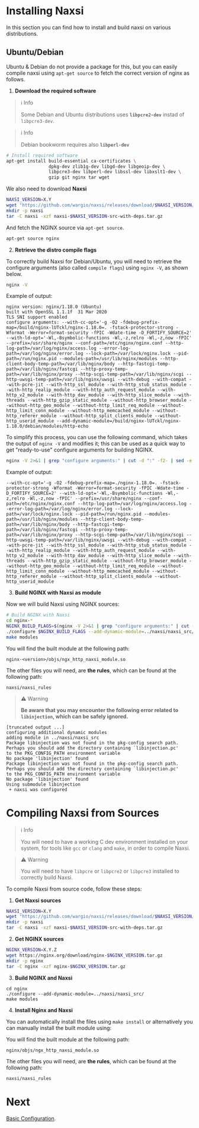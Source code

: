 # **Installing Naxsi**

In this section you can find how to install and build naxsi on various distributions.

## **Ubuntu/Debian**

Ubuntu & Debian do not provide a package for this, but you can easily compile naxsi using `apt-get source` to fetch the correct version of nginx as follows.

1. **Download the required software**

> ℹ️ Info
>
> Some Debian and Ubuntu distributions uses **`libpcre2-dev`** instad of `libpcre3-dev`.

> ℹ️ Info
>
> Debian bookworm requires also **`libperl-dev`**

```bash
# Install required software
apt-get install build-essential ca-certificates \
                dpkg-dev zlib1g-dev libgd-dev libgeoip-dev \
                libpcre3-dev libperl-dev libssl-dev libxslt1-dev \
                gzip git nginx tar wget
```

We also need to download **Naxsi**

```bash
NAXSI_VERSION=X.Y
wget "https://github.com/wargio/naxsi/releases/download/$NAXSI_VERSION/naxsi-$NAXSI_VERSION-src-with-deps.tar.gz"
mkdir -p naxsi
tar -C naxsi -xzf naxsi-$NAXSI_VERSION-src-with-deps.tar.gz
```

And fetch the NGINX source via `apt-get source`.

```bash
apt-get source nginx
```

2. **Retrieve the distro compile flags**

To correctly build Naxsi for Debian/Ubuntu, you will need to retrieve the configure arguments (also called `compile flags`) using `nginx -V`, as shown below.

```bash
nginx -V
```

Example of output:

```
nginx version: nginx/1.18.0 (Ubuntu)
built with OpenSSL 1.1.1f  31 Mar 2020
TLS SNI support enabled
configure arguments: --with-cc-opt='-g -O2 -fdebug-prefix-map=/build/nginx-lUTckl/nginx-1.18.0=. -fstack-protector-strong -Wformat -Werror=format-security -fPIC -Wdate-time -D_FORTIFY_SOURCE=2' --with-ld-opt='-Wl,-Bsymbolic-functions -Wl,-z,relro -Wl,-z,now -fPIC' --prefix=/usr/share/nginx --conf-path=/etc/nginx/nginx.conf --http-log-path=/var/log/nginx/access.log --error-log-path=/var/log/nginx/error.log --lock-path=/var/lock/nginx.lock --pid-path=/run/nginx.pid --modules-path=/usr/lib/nginx/modules --http-client-body-temp-path=/var/lib/nginx/body --http-fastcgi-temp-path=/var/lib/nginx/fastcgi --http-proxy-temp-path=/var/lib/nginx/proxy --http-scgi-temp-path=/var/lib/nginx/scgi --http-uwsgi-temp-path=/var/lib/nginx/uwsgi --with-debug --with-compat --with-pcre-jit --with-http_ssl_module --with-http_stub_status_module --with-http_realip_module --with-http_auth_request_module --with-http_v2_module --with-http_dav_module --with-http_slice_module --with-threads --with-http_gzip_static_module --without-http_browser_module --without-http_geo_module --without-http_limit_req_module --without-http_limit_conn_module --without-http_memcached_module --without-http_referer_module --without-http_split_clients_module --without-http_userid_module --add-dynamic-module=/build/nginx-lUTckl/nginx-1.18.0/debian/modules/http-echo
```

To simplify this process, you can use the following command, which takes the output of `nginx -V` and modifies it; this can be used as a quick way to get "ready-to-use" configure arguments for building NGINX.

```bash
nginx -V 2>&1 | grep "configure arguments:" | cut -d ":" -f2- | sed -e "s#/build/nginx-[A-Za-z0-9]*/#./#g" | sed 's/--add-dynamic-module=[A-Za-z0-9\/\._-]*//g'
```

Example of output:

```
--with-cc-opt='-g -O2 -fdebug-prefix-map=./nginx-1.18.0=. -fstack-protector-strong -Wformat -Werror=format-security -fPIC -Wdate-time -D_FORTIFY_SOURCE=2' --with-ld-opt='-Wl,-Bsymbolic-functions -Wl,-z,relro -Wl,-z,now -fPIC' --prefix=/usr/share/nginx --conf-path=/etc/nginx/nginx.conf --http-log-path=/var/log/nginx/access.log --error-log-path=/var/log/nginx/error.log --lock-path=/var/lock/nginx.lock --pid-path=/run/nginx.pid --modules-path=/usr/lib/nginx/modules --http-client-body-temp-path=/var/lib/nginx/body --http-fastcgi-temp-path=/var/lib/nginx/fastcgi --http-proxy-temp-path=/var/lib/nginx/proxy --http-scgi-temp-path=/var/lib/nginx/scgi --http-uwsgi-temp-path=/var/lib/nginx/uwsgi --with-debug --with-compat --with-pcre-jit --with-http_ssl_module --with-http_stub_status_module --with-http_realip_module --with-http_auth_request_module --with-http_v2_module --with-http_dav_module --with-http_slice_module --with-threads --with-http_gzip_static_module --without-http_browser_module --without-http_geo_module --without-http_limit_req_module --without-http_limit_conn_module --without-http_memcached_module --without-http_referer_module --without-http_split_clients_module --without-http_userid_module 
```

3. **Build NGINX with Naxsi as module**

Now we will build Naxsi using NGINX sources:

```bash
# Build NGINX with Naxsi
cd nginx-*
NGINX_BUILD_FLAGS=$(nginx -V 2>&1 | grep "configure arguments:" | cut -d ":" -f2- | sed -e "s#/build/nginx-[A-Za-z0-9]*/#./#g" | sed 's/--add-dynamic-module=[A-Za-z0-9\/\._-]*//g')
./configure $NGINX_BUILD_FLAGS --add-dynamic-module=../naxsi/naxsi_src/
make modules
```

You will find the built module at the following path:

```
nginx-<version>/objs/ngx_http_naxsi_module.so
```

The other files you will need, are **the rules**, which can be found at the following path:

```
naxsi/naxsi_rules
```

> ⚠️ Warning
>
> **Be aware that you may encounter the following error related to `libinjection`, which can be safely ignored.**

```
[truncated output ...]
configuring additional dynamic modules
adding module in ../naxsi/naxsi_src
Package libinjection was not found in the pkg-config search path.
Perhaps you should add the directory containing `libinjection.pc'
to the PKG_CONFIG_PATH environment variable
No package 'libinjection' found
Package libinjection was not found in the pkg-config search path.
Perhaps you should add the directory containing `libinjection.pc'
to the PKG_CONFIG_PATH environment variable
No package 'libinjection' found
Using submodule libinjection
 + naxsi was configured  
```

# **Compiling Naxsi from Sources**

> ℹ️ Info
>
> You will need to have a working C dev environment installed on your system, for tools like `gcc` or `clang` and `make`, in order to compile Naxsi.

> ⚠️ Warning
>
> You will need to have `libpcre` or `libpcre2` or `libpcre3` installed to correctly build Naxsi.

To compile Naxsi from source code, follow these steps:

1. **Get Naxsi sources**

```bash
NAXSI_VERSION=X.Y
wget "https://github.com/wargio/naxsi/releases/download/$NAXSI_VERSION/naxsi-$NAXSI_VERSION-src-with-deps.tar.gz"
mkdir -p naxsi
tar -C naxsi -xzf naxsi-$NAXSI_VERSION-src-with-deps.tar.gz
```

2. **Get NGINX sources**

```bash
NGINX_VERSION=X.Y.Z
wget https://nginx.org/download/nginx-$NGINX_VERSION.tar.gz
mkdir -p nginx
tar -C nginx -xzf nginx-$NGINX_VERSION.tar.gz
```

3. **Build NGINX and Naxsi**

```
cd nginx
./configure --add-dynamic-module=../naxsi/naxsi_src/
make modules
```

4. **Install Nginx and Naxsi**

You can automatically install the files using `make install` or alternatively you can manually install the built module using:

You will find the built module at the following path:

```
nginx/objs/ngx_http_naxsi_module.so
```

The other files you will need, are **the rules**, which can be found at the following path:

```
naxsi/naxsi_rules
```

# Next

[Basic Configuration](basic-configuration.md).